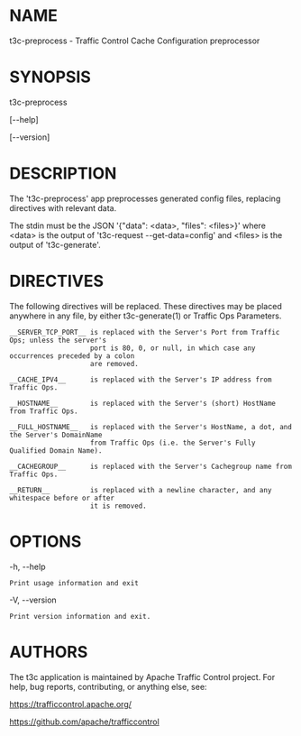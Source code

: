 <!--
    Licensed to the Apache Software Foundation (ASF) under one
    or more contributor license agreements.  See the NOTICE file
    distributed with this work for additional information
    regarding copyright ownership.  The ASF licenses this file
    to you under the Apache License, Version 2.0 (the
    "License"); you may not use this file except in compliance
    with the License.  You may obtain a copy of the License at

      http://www.apache.org/licenses/LICENSE-2.0

    Unless required by applicable law or agreed to in writing,
    software distributed under the License is distributed on an
    "AS IS" BASIS, WITHOUT WARRANTIES OR CONDITIONS OF ANY
    KIND, either express or implied.  See the License for the
    specific language governing permissions and limitations
    under the License.
-->

<!--

  !!!
      This file is both a Github Readme and manpage!
      Please make sure changes appear properly with man,
      and follow man conventions, such as:
      https://www.bell-labs.com/usr/dmr/www/manintro.html

      A primary goal of t3c is to follow POSIX and LSB standards
      and conventions, so it's easy to learn and use by people
      who know Linux and other *nix systems. Providing a proper
      manpage is a big part of that.
  !!!

-->
# NAME

t3c-preprocess - Traffic Control Cache Configuration preprocessor

# SYNOPSIS

t3c-preprocess

[\-\-help]

[\-\-version]

# DESCRIPTION

The 't3c-preprocess' app preprocesses generated config files, replacing directives with relevant data.

The stdin must be the JSON '{"data": \<data\>, "files": \<files\>}' where \<data\> is the output of 't3c-request --get-data=config' and \<files\> is the output of 't3c-generate'.

# DIRECTIVES

The following directives will be replaced. These directives may be placed anywhere in any file, by either t3c-generate(1) or Traffic Ops Parameters.

    __SERVER_TCP_PORT__ is replaced with the Server's Port from Traffic Ops; unless the server's
                        port is 80, 0, or null, in which case any occurrences preceded by a colon
                        are removed.

    __CACHE_IPV4__      is replaced with the Server's IP address from Traffic Ops.

    __HOSTNAME__        is replaced with the Server's (short) HostName from Traffic Ops.

    __FULL_HOSTNAME__   is replaced with the Server's HostName, a dot, and the Server's DomainName
                        from Traffic Ops (i.e. the Server's Fully Qualified Domain Name).

    __CACHEGROUP__      is replaced with the Server's Cachegroup name from Traffic Ops.

    __RETURN__          is replaced with a newline character, and any whitespace before or after
                        it is removed.

# OPTIONS

-h, -\-help

    Print usage information and exit

-V, -\-version

    Print version information and exit.

# AUTHORS

The t3c application is maintained by Apache Traffic Control project. For help, bug reports, contributing, or anything else, see:

https://trafficcontrol.apache.org/

https://github.com/apache/trafficcontrol
